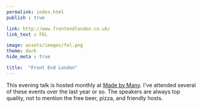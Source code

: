 ```yaml
---
permalink: index.html
publish : true

link: http://www.frontendlondon.co.uk/
link_text : FEL

image: assets/images/fel.png
theme: dark
hide_meta : true

title:  "Front End London"
---
```


This evening talk is hosted monthly at <a href="http://madebymany.com/" target="_blank">Made by Many</a>. I've attended several of these events over the last year or so. The speakers are always top quality, not to mention the free beer, pizza, and friendly hosts.
